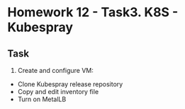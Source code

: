 # Homework 12 - Task3. K8S - Kubespray
## Task
1. Create and configure VM: 
* Clone Kubespray release  repository
* Copy and edit inventory file
* Turn on MetalLB

